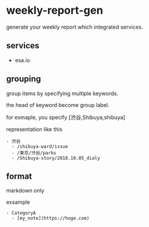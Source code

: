 # weekly-report-gen

generate your weekly report which integrated services.

## services

- esa.io

## grouping

group items by specifying multiple keywords.

the head of keyword become group label.

for exmaple, you specify [渋谷,Shibuya,shibuya]

representation like this
```
- 渋谷
  - /shibuya-ward/issue
  - /東京/渋谷/parks
  - /Shibuya-story/2018.10.05_dialy
```

## format

markdown only

exsample
```
- CategoryA
  - [my_note](https://hoge.com)

```
